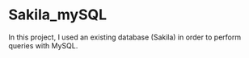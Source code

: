 # Sakila_mySQL

In this project, I used an existing database (Sakila) in order to perform queries with MySQL.
